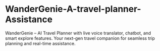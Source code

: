 # WanderGenie-A-travel-planner-Assistance
WanderGenie – AI Travel Planner with live voice translator, chatbot, and smart explore features. Your next-gen travel companion for seamless trip planning and real-time assistance.
